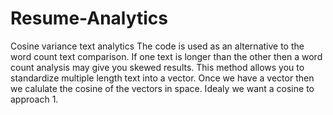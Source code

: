 # Resume-Analytics
Cosine variance text analytics
The code is used as an alternative to the word count text comparison.  If one text is longer than the other then a word count analysis may give you skewed results.  This method allows you to standardize multiple length text into a vector.  Once we have a vector then we calulate the cosine of the vectors in space.  Idealy we want a cosine to approach 1.

